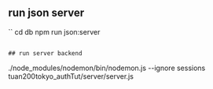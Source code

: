 ## run json server

``
cd db
npm run json:server

```

## run server backend
```

./node_modules/nodemon/bin/nodemon.js --ignore sessions tuan200tokyo_authTut/server/server.js

```

```
